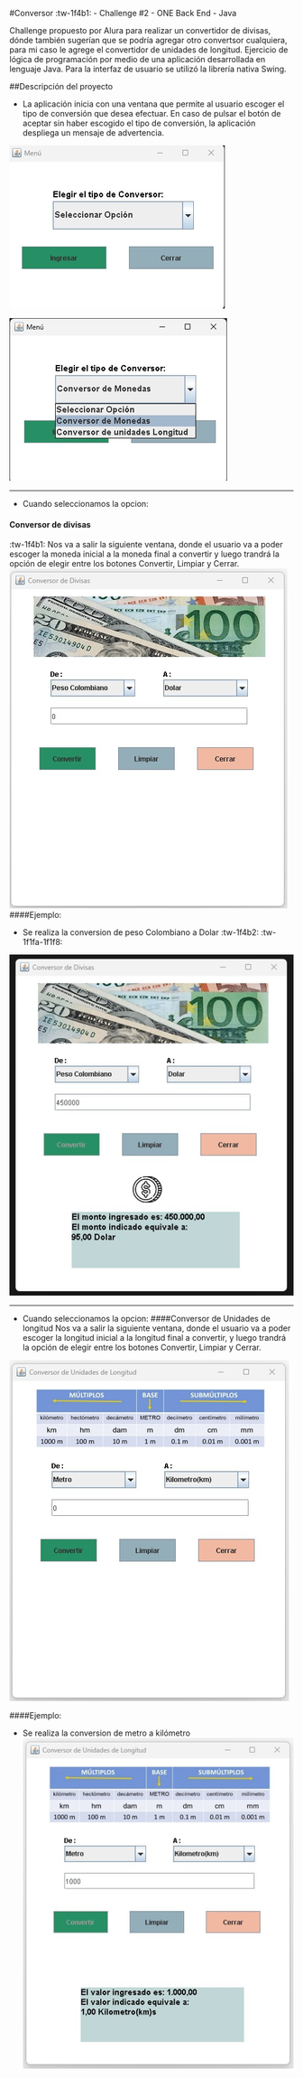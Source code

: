#Conversor :tw-1f4b1: - Challenge #2  - ONE Back End - Java

Challenge propuesto por Alura para realizar un convertidor de divisas, dónde también sugerían que se podría agregar otro convertsor cualquiera, para mi caso le agrege el convertidor de unidades de longitud.
Ejercicio de lógica de programación por medio de una aplicación desarrollada en lenguaje Java. Para la interfaz de usuario se utilizó la librería nativa Swing.

##Descripción del proyecto
-  La aplicación inicia con una ventana que permite al usuario escoger el tipo de conversión que desea efectuar. En caso de pulsar el botón de aceptar sin haber escogido el tipo de conversión, la aplicación despliega un mensaje de advertencia.


![](https://github.com/FeloOneCrew/Challenge_Conversores/blob/main/images/menu.jpg?raw=true)

![](https://github.com/FeloOneCrew/Challenge_Conversores/blob/main/images/ListaMenu.jpg?raw=true)

------------
-  Cuando seleccionamos la opcion:
#### Conversor de divisas
:tw-1f4b1:
 Nos va a salir la siguiente ventana, donde el usuario va  a poder escoger la moneda inicial a la moneda final a convertir y luego trandrá la opción de elegir entre los botones Convertir, Limpiar y Cerrar.
![](https://github.com/FeloOneCrew/Challenge_Conversores/blob/main/images/ConversorMoneda.jpg?raw=true)
####Ejemplo:
- Se realiza la conversion de peso Colombiano a Dolar :tw-1f4b2: :tw-1f1fa-1f1f8:

![](https://github.com/FeloOneCrew/Challenge_Conversores/blob/main/images/ConversorMoneda2.jpg?raw=true)

------------


- Cuando seleccionamos la opcion:
####Conversor de Unidades de longitud
 Nos va a salir la siguiente ventana, donde el usuario va  a poder escoger la longitud inicial a la longitud final a convertir, y luego trandrá la opción de elegir entre los botones Convertir, Limpiar y Cerrar.
 
![](https://github.com/FeloOneCrew/Challenge_Conversores/blob/main/images/ConversorUnidades.jpg?raw=true)

####Ejemplo:
- Se realiza la conversion de metro a kilómetro
![](https://github.com/FeloOneCrew/Challenge_Conversores/blob/main/images/ConversorUnidad2.jpg?raw=true)
